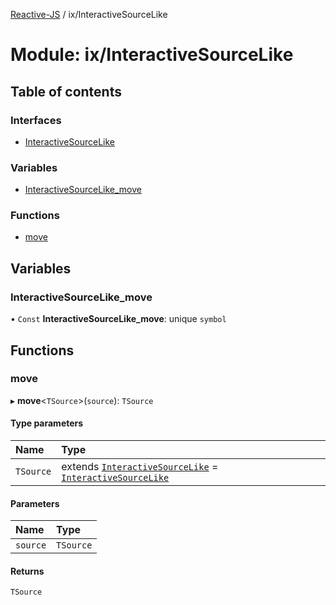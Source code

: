 [Reactive-JS](../README.md) / ix/InteractiveSourceLike

# Module: ix/InteractiveSourceLike

## Table of contents

### Interfaces

- [InteractiveSourceLike](../interfaces/ix_InteractiveSourceLike.InteractiveSourceLike.md)

### Variables

- [InteractiveSourceLike\_move](ix_InteractiveSourceLike.md#interactivesourcelike_move)

### Functions

- [move](ix_InteractiveSourceLike.md#move)

## Variables

### InteractiveSourceLike\_move

• `Const` **InteractiveSourceLike\_move**: unique `symbol`

## Functions

### move

▸ **move**<`TSource`\>(`source`): `TSource`

#### Type parameters

| Name | Type |
| :------ | :------ |
| `TSource` | extends [`InteractiveSourceLike`](../interfaces/ix_InteractiveSourceLike.InteractiveSourceLike.md) = [`InteractiveSourceLike`](../interfaces/ix_InteractiveSourceLike.InteractiveSourceLike.md) |

#### Parameters

| Name | Type |
| :------ | :------ |
| `source` | `TSource` |

#### Returns

`TSource`

